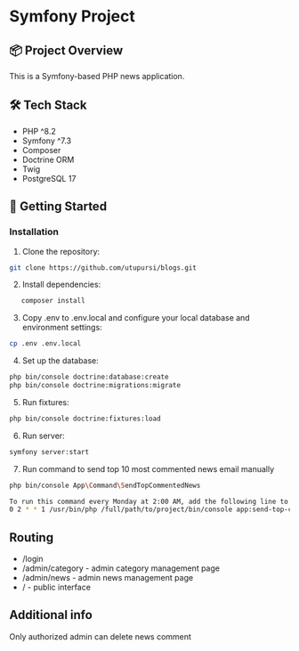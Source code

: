 # Symfony Project

## 📦 Project Overview

This is a Symfony-based PHP news application.

## 🛠️ Tech Stack

- PHP ^8.2
- Symfony ^7.3
- Composer
- Doctrine ORM
- Twig
- PostgreSQL 17

## 🚀 Getting Started

### Installation

1. Clone the repository:

```bash
git clone https://github.com/utupursi/blogs.git
```

2. Install dependencies:

```bash
   composer install
```

3. Copy .env to .env.local and configure your local database and environment settings:

```bash
cp .env .env.local
```

4. Set up the database:

```bash
php bin/console doctrine:database:create
php bin/console doctrine:migrations:migrate
```

5. Run fixtures:

```bash
php bin/console doctrine:fixtures:load
```

6. Run server:

```bash
symfony server:start
```

7. Run command to send top 10 most commented news email manually
```bash
php bin/console App\Command\SendTopCommentedNews

To run this command every Monday at 2:00 AM, add the following line to your crontab:
0 2 * * 1 /usr/bin/php /full/path/to/project/bin/console app:send-top-commented-news >> /full/path/to/project/var/log/weekly-task.log 2>&1
```

##  Routing
- /login
- /admin/category - admin category management page
- /admin/news - admin news management page
- / - public interface

## Additional info
Only authorized admin can delete news comment

